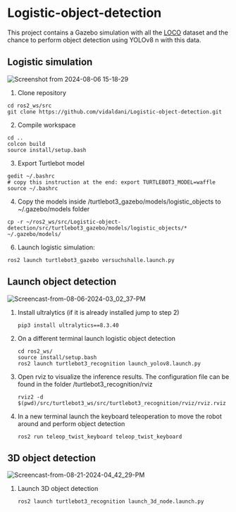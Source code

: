 # Logistic-object-detection
This project contains a Gazebo simulation with all the [LOCO](https://github.com/tum-fml/loco?tab=readme-ov-file) dataset and the chance to perform object detection using YOLOv8 n with this data.

## Logistic simulation

![Screenshot from 2024-08-06 15-18-29](https://github.com/user-attachments/assets/b46cba82-d582-4351-8cc5-56ba18048712)

1.  Clone repository
   ```console
   cd ros2_ws/src
   git clone https://github.com/vidaldani/Logistic-object-detection.git
   ```
2.  Compile workspace
   ```console
   cd ..
   colcon build
   source install/setup.bash 
   ```
3.  Export Turtlebot model
   ```console
   gedit ~/.bashrc
   # copy this instruction at the end: export TURTLEBOT3_MODEL=waffle
   source ~/.bashrc
   ```
4.  Copy the models inside /turtlebot3_gazebo/models/logistic_objects to ~/.gazebo/models folder
   ```console
   cp -r ~/ros2_ws/src/Logistic-object-detection/src/turtlebot3_gazebo/models/logistic_objects/* ~/.gazebo/models/
   ```
6.  Launch logistic simulation:
   ```console
   ros2 launch turtlebot3_gazebo versuchshalle.launch.py
   ```
## Launch object detection

![Screencast-from-08-06-2024-03_02_37-PM](https://github.com/user-attachments/assets/5269630e-3364-47ef-b55b-98c26c450179)

1. Install ultralytics (if it is already installed jump to step 2)
   ```console
   pip3 install ultralytics==8.3.40
   ```
2. On a different terminal launch logistic object detection
   ```console
   cd ros2_ws/
   source install/setup.bash 
   ros2 launch turtlebot3_recognition launch_yolov8.launch.py
   ```
3. Open rviz to visualize the inference results. The configuration file can be found in the folder /turtlebot3_recognition/rviz
   ```console
   rviz2 -d $(pwd)/src/turtlebot3_ws/src/turtlebot3_recognition/rviz/rviz.rviz
   ```
5. In a new terminal launch the keyboard teleoperation to move the robot around and perform object detection
   ```console
   ros2 run teleop_twist_keyboard teleop_twist_keyboard
   ```
## 3D object detection
![Screencast-from-08-21-2024-04_42_29-PM](https://github.com/user-attachments/assets/1135a029-271b-4e1a-8baa-f2ccb37c6277)

1. Launch 3D object detection
   ```console
   ros2 launch turtlebot3_recognition launch_3d_node.launch.py
   ```



